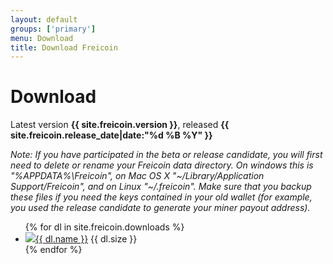 ```yaml
---
layout: default
groups: ['primary']
menu: Download
title: Download Freicoin
---
```


<h1>Download</h1>

Latest version <strong>{{ site.freicoin.version }}</strong>, released <strong>{{ site.freicoin.release_date|date:"%d %B %Y" }}</strong>

*Note: If you have participated in the beta or release candidate, you will first need to delete or rename your Freicoin data directory. On windows this is "%APPDATA%\Freicoin", on Mac OS X "~/Library/Application Support/Freicoin", and on Linux "~/.freicoin". Make sure that you backup these files if you need the keys contained in your old wallet (for example, you used the release candidate to generate your miner payout address).*

<div>
	<ul class="nostyle">
{% for dl in site.freicoin.downloads %}
		<li><img src="{{ dl.icon }}" class="os_icon" /><a href="{{ dl.link }}">{{ dl.name }}</a> {{ dl.size }}</li>
{% endfor %}
	</ul>
</div>
